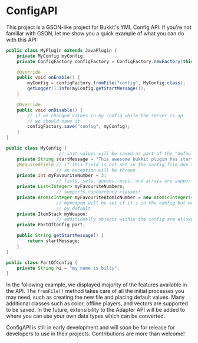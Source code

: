 # ConfigAPI
This project is a GSON-like project for Bukkit's YML Config API. If you're not familiar with GSON, let me show you a quick example of what you can do with this API:

```java
public class MyPlugin extends JavaPlugin {
    private MyConfig myConfig;
    private ConfigFactory configFactory = ConfigFactory.newFactory(this);

    @Override
    public void onEnable() {
        myConfig = configFactory.fromFile("config", MyConfig.class);
        getLogger().info(myConfig.getStartMessage());
    }

    @Override
    public void onDisable() {
        // if we changed values in my config while the server is up
        // we should save it
        configFactory.save("config", myConfig);
    }
}

public class MyConfig {
                    // init values will be saved as part of the "default config"
    private String startMessage = "This awesome bukkit plugin has started!";
    @RequiredField // if this field is not set in the config file due to user error
                   // an exception will be thrown
    private int myFavouriteNumber = 3;
                   // lists, sets, queues, maps, and arrays are supported!
    private List<Integer> myFavouriteNumbers;
                   // supports concurrency classes!
    private AtomicInteger myFavouriteAtomicNumber = new AtomicInteger(4);
                   // myWeapon will be set if it's in the config but won't exist
                   // by default
    private ItemStack myWeapon;
                   // additionally objects within the config are allowed
    private PartOfConfig part;

    public String getStartMessage() {
        return startMessage;
    }
}

public class PartOfConfig {
    private String hi = "my name is billy";
}
```

In the following example, we displayed majority of the features available in the API. The `fromFile()` method takes care of all the initial processes you may need, such as creating the new file and placing default values. Many additional classes such as color, offline players, and vectors are supported to be saved. In the future, extensibility to the Adapter API will be added to where you can use your own data types which can be converted.

ConfigAPI is still in early development and will soon be for release for developers to use in their projects. Contributions are more than welcome!
